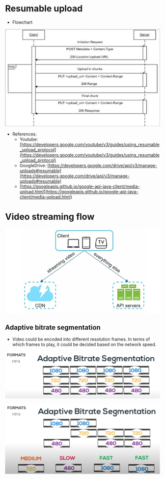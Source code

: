  
# Resumable upload

* Flowchart

![](../.gitbook/assets/online_video_Resumable-Media-Upload-Sequence-Diagram.png)

* References:
  * Youtube: [https://developers.google.com/youtube/v3/guides/using_resumable_upload_protocol](https://developers.google.com/youtube/v3/guides/using_resumable_upload_protocol)
  * GoogleDrive: [https://developers.google.com/drive/api/v3/manage-uploads#resumable](https://developers.google.com/drive/api/v3/manage-uploads#resumable)
  * [https://googleapis.github.io/google-api-java-client/media-upload.html](https://googleapis.github.io/google-api-java-client/media-upload.html)



# Video streaming flow

![Video streaming](../.gitbook/assets//youtube_highlevel_overview.png)

## Adaptive bitrate segmentation

* Video could be encoded into different resolution frames. In terms of which frames to play, it could be decided based on the network speed. 

![](../.gitbook/assets/youtube_videoformats_bitrate_context.png)

![](../.gitbook/assets/youtube_videoformats_bitrate_segmentation.png)

